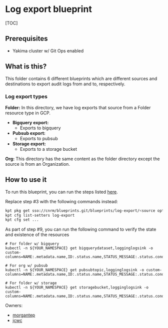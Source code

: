 # Log export blueprint

[TOC]

## Prerequisites
- Yakima cluster w/ Git Ops enabled

## What is this?
This folder contains 6 different blueprints which are different sources and destinations to export audit logs from and to, respectively.

### Log export types
**Folder:**
In this directory, we have log exports that source from a Folder resource type in GCP.
- **Bigquery export:**
  - Exports to bigquery
- **Pubsub export:**
  - Exports to pubsub
- **Storage export:**
  - Exports to a storage bucket

**Org:**
This directory has the same content as the folder directory except the source is from an Organization.

## How to use it
To run this blueprint, you can run the steps listed [here](../../bootstrap/csr-git-ops-pipeline/#Making-your-first-git-ops-change).

Replace step #3 with the following commands instead:
```bash
kpt pkg get sso://cnrm/blueprints.git/blueprints/log-export/<source option>/<dest option>@master landing-zone/log-export
kpt cfg list-setters log-export
kpt cfg set ...
```

As part of step #9, you can run the following command to verify the state and existence of the resources
```
# For folder w/ bigquery
kubectl -n ${YOUR_NAMESPACE} get bigquerydataset,logginglogsink -o custom-columns=NAME:.metadata.name,ID:.status.name,STATUS_MESSAGE:.status.conditions[0].message,STATUS:.status.conditions[0].reason

# For org w/ pubsub
kubectl -n ${YOUR_NAMESPACE} get pubsubtopic,logginglogsink -o custom-columns=NAME:.metadata.name,ID:.status.name,STATUS_MESSAGE:.status.conditions[0].message,STATUS:.status.conditions[0].reason

# For folder w/ storage
kubectl -n ${YOUR_NAMESPACE} get storagebucket,logginglogsink -o custom-columns=NAME:.metadata.name,ID:.status.name,STATUS_MESSAGE:.status.conditions[0].message,STATUS:.status.conditions[0].reason
```

Owners:
- [morgantep](http://who/morgantep@google.com)
- [jcwc](http://who/jcwc@google.com)
